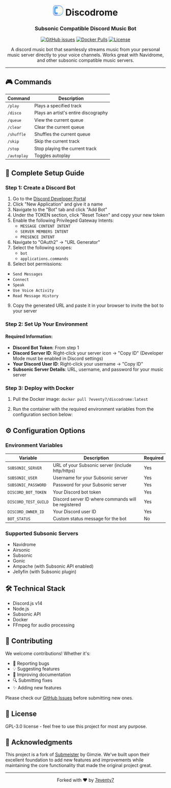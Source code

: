 <div align="center">
  
# <img src="resources/discodrome.png" width="32" height="32" alt="Discodrome Icon"> Discodrome

### Subsonic Compatible Discord Music Bot

[![GitHub issues](https://img.shields.io/github/issues/7eventy7/discodrome.svg)](https://github.com/7eventy7/discodrome/issues)
[![Docker Pulls](https://img.shields.io/docker/pulls/7eventy7/discodrome.svg)](https://hub.docker.com/r/7eventy7/discodrome)
[![License](https://img.shields.io/github/license/7eventy7/discodrome.svg)](https://github.com/7eventy7/discodrome/blob/main/LICENSE)

A discord music bot that seamlessly streams music from your personal music server directly to your voice channels. Works great with Navidrome, and other subsonic compatible music servers.

</div>

---

## 🎮 Commands

| Command | Description |
|---------|-------------|
| `/play` | Plays a specified track |
| `/disco` | Plays an artist's entire discography |
| `/queue` | View the current queue |
| `/clear` | Clear the current queue |
| `/shuffle` | Shuffles the current queue |
| `/skip` | Skip the current track |
| `/stop` | Stop playing the current track |
| `/autoplay` | Toggles autoplay |

## 🚀 Complete Setup Guide

### Step 1: Create a Discord Bot

1. Go to the [Discord Developer Portal](https://discord.com/developers/applications)
2. Click "New Application" and give it a name
3. Navigate to the "Bot" tab and click "Add Bot"
4. Under the TOKEN section, click "Reset Token" and copy your new token
5. Enable the following Privileged Gateway Intents:
   - `MESSAGE CONTENT INTENT`
   - `SERVER MEMBERS INTENT`
   - `PRESENCE INTENT`
6. Navigate to "OAuth2" → "URL Generator"
7. Select the following scopes:
   - `bot`
   - `applications.commands`
8. Select bot permissions: 
  - `Send Messages`
  - `Connect`
  - `Speak`
  - `Use Voice Activity`
  - `Read Message History`
9. Copy the generated URL and paste it in your browser to invite the bot to your server

### Step 2: Set Up Your Environment

#### Required Information:
- **Discord Bot Token**: From step 1
- **Discord Server ID**: Right-click your server icon → "Copy ID" (Developer Mode must be enabled in Discord settings)
- **Your Discord User ID**: Right-click your username → "Copy ID"
- **Subsonic Server Details**: URL, username, and password for your music server

### Step 3: Deploy with Docker

1. Pull the Docker image:
`docker pull 7eventy7/discodrome:latest`

2. Run the container with the required environment variables from the configuration section below:

## ⚙️ Configuration Options

### Environment Variables

| Variable | Description | Required |
|----------|-------------|----------|
| `SUBSONIC_SERVER` | URL of your Subsonic server (include http/https) | Yes |
| `SUBSONIC_USER` | Username for your Subsonic server | Yes |
| `SUBSONIC_PASSWORD` | Password for your Subsonic server | Yes |
| `DISCORD_BOT_TOKEN` | Your Discord bot token | Yes |
| `DISCORD_TEST_GUILD` | Discord server ID where commands will be registered | Yes |
| `DISCORD_OWNER_ID` | Your Discord user ID | Yes |
| `BOT_STATUS` | Custom status message for the bot | No |

### Supported Subsonic Servers

- Navidrome
- Airsonic
- Subsonic
- Gonic
- Ampache (with Subsonic API enabled)
- Jellyfin (with Subsonic plugin)

## 🛠️ Technical Stack

- Discord.js v14
- Node.js
- Subsonic API
- Docker
- FFmpeg for audio processing

## 👥 Contributing

We welcome contributions! Whether it's:
- 🐛 Reporting bugs
- 💡 Suggesting features
- 📝 Improving documentation
- 🔍 Submitting fixes
- ✨ Adding new features

Please check our [GitHub Issues](https://github.com/7eventy7/discodrome/issues) before submitting new ones.

## 📝 License

GPL-3.0 license - feel free to use this project for most any purpose.

## 🙏 Acknowledgments

This project is a fork of [Submeister](https://github.com/Gimzie/submeister) by Gimzie. We've built upon their excellent foundation to add new features and improvements while maintaining the core functionality that made the original project great.

---

<div align="center">
Forked with ❤️ by <a href="https://github.com/7eventy7">7eventy7</a>
</div>

